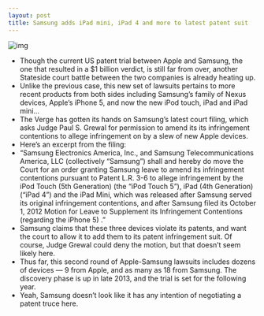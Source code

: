 ```yaml
---
layout: post
title: Samsung adds iPad mini, iPad 4 and more to latest patent suit
---
```

![img](http://media.idownloadblog.com/wp-content/uploads/2012/10/iPad-mini-three-up-front-back-profile-black.jpg)
* Though the current US patent trial between Apple and Samsung, the one that resulted in a $1 billion verdict, is still far from over, another Stateside court battle between the two companies is already heating up.
* Unlike the previous case, this new set of lawsuits pertains to more recent products from both sides including Samsung’s family of Nexus devices, Apple’s iPhone 5, and now the new iPod touch, iPad and iPad mini…
* The Verge has gotten its hands on Samsung’s latest court filing, which asks Judge Paul S. Grewal for permission to amend its its infringement contentions to allege infringement on by a slew of new Apple devices.
* Here’s an excerpt from the filing:
* “Samsung Electronics America, Inc., and Samsung Telecommunications America, LLC (collectively “Samsung”) shall and hereby do move the Court for an order granting Samsung leave to amend its infringement contentions pursuant to Patent L.R. 3-6 to allege infringement by the iPod Touch (5th Generation) (the “iPod Touch 5”), iPad (4th Generation) (“iPad 4”) and the iPad Mini, which was released after Samsung served its original infringement contentions, and after Samsung filed its October 1, 2012 Motion for Leave to Supplement its Infringement Contentions (regarding the iPhone 5) .”
* Samsung claims that these three devices violate its patents, and want the court to allow it to add them to its patent infringement suit. Of course, Judge Grewal could deny the motion, but that doesn’t seem likely here.
* Thus far, this second round of Apple-Samsung lawsuits includes dozens of devices — 9 from Apple, and as many as 18 from Samsung. The discovery phase is up in late 2013, and the trial is set for the following year.
* Yeah, Samsung doesn’t look like it has any intention of negotiating a patent truce here.

